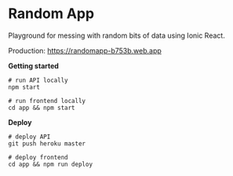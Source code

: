 # Random App

Playground for messing with random bits of data using Ionic React.

Production: https://randomapp-b753b.web.app

**Getting started**

    # run API locally
    npm start
    
    # run frontend locally
    cd app && npm start

**Deploy**

    # deploy API
    git push heroku master

    # deploy frontend
    cd app && npm run deploy